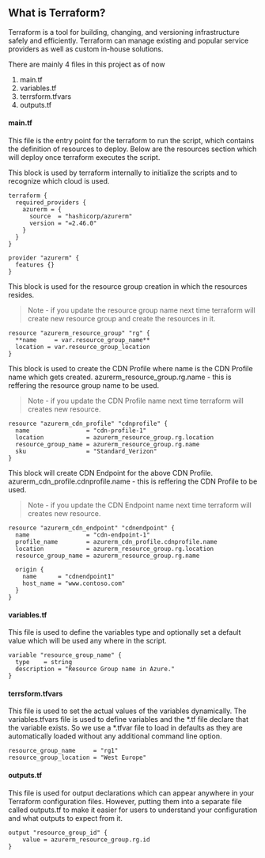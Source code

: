 ## What is Terraform?

Terraform is a tool for building, changing, and versioning infrastructure safely and efficiently. Terraform can manage existing and popular service providers as well as custom in-house solutions.

There are mainly 4 files in this project as of now
1. main.tf
2. variables.tf
3. terrsform.tfvars
4. outputs.tf


#### main.tf
This file is the entry point for the terraform to run the script, which contains the definition of resources to deploy. Below are the resources section which will deploy once terraform executes the script.

This block is used by terraform internally to initialize the scripts and to recognize which cloud is used.

```
terraform {
  required_providers {
    azurerm = {
      source  = "hashicorp/azurerm"
      version = "=2.46.0"
    }
  }
}

provider "azurerm" {
  features {}
}
```


This block is used for the resource group creation in which the resources resides.
> Note - if you update the resource group name next time terraform will create new resource group and create the resources in it.

```
resource "azurerm_resource_group" "rg" {
  **name     = var.resource_group_name**
  location = var.resource_group_location
}
```


This block is used to create the CDN Profile where name is the CDN Profile name which gets created.
azurerm_resource_group.rg.name - this is reffering the resource group name to be used.
> Note - if you update the CDN Profile name next time terraform will creates new resource.

```
resource "azurerm_cdn_profile" "cdnprofile" {
  name                = "cdn-profile-1"
  location            = azurerm_resource_group.rg.location
  resource_group_name = azurerm_resource_group.rg.name
  sku                 = "Standard_Verizon"
}
```


This block will create CDN Endpoint for the above CDN Profile.
azurerm_cdn_profile.cdnprofile.name - this is reffering the CDN Profile to be used.
> Note - if you update the CDN Endpoint name next time terraform will creates new resource.

```
resource "azurerm_cdn_endpoint" "cdnendpoint" {
  name                = "cdn-endpoint-1"
  profile_name        = azurerm_cdn_profile.cdnprofile.name
  location            = azurerm_resource_group.rg.location
  resource_group_name = azurerm_resource_group.rg.name

  origin {
    name      = "cdnendpoint1"
    host_name = "www.contoso.com"
  }
}
```

#### variables.tf
This file is used to define the variables type and optionally set a default value which will be used any where in the script.

```
variable "resource_group_name" {
  type    = string
  description = "Resource Group name in Azure."
}
```

#### terrsform.tfvars
This file is used to set the actual values of the variables dynamically. The variables.tfvars file is used to define variables and the *.tf file declare that the variable exists. So we use a *.tfvar file to load in defaults as they are automatically loaded without any additional command line option.

```
resource_group_name     = "rg1"
resource_group_location = "West Europe"
```

#### outputs.tf
This file is used for output declarations which can appear anywhere in your Terraform configuration files. However, putting them into a separate file called outputs.tf to make it easier for users to understand your configuration and what outputs to expect from it.

```
output "resource_group_id" {
    value = azurerm_resource_group.rg.id
}
```

